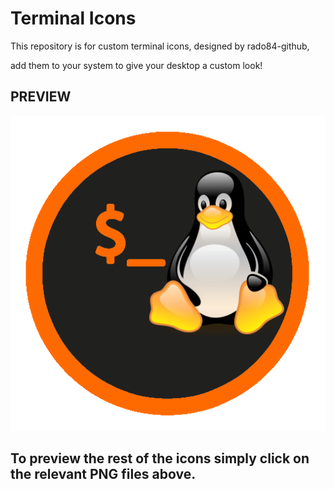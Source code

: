 # Terminal Icons 

This repository is for custom terminal icons, designed by rado84-github, 

add them to your system to give your desktop a custom look!

## PREVIEW

<img src="https://github.com/rado84-github/my-terminal-icons/blob/main/terminal-tux-orange-512x512.png" />

## To preview the rest of the icons simply click on the relevant PNG files above.
